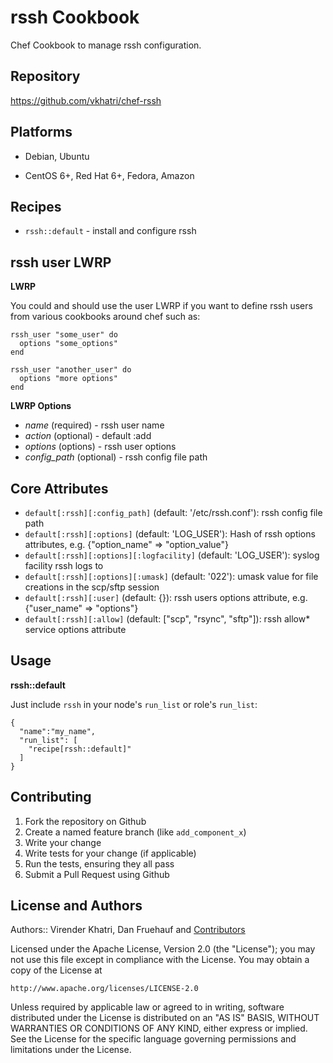 rssh Cookbook
=============

Chef Cookbook to manage rssh configuration.


## Repository

https://github.com/vkhatri/chef-rssh


## Platforms

* Debian, Ubuntu

* CentOS 6+, Red Hat 6+, Fedora, Amazon


## Recipes

- `rssh::default`      - install and configure rssh


## rssh user LWRP

**LWRP**

You could and should use the user LWRP if you want to define rssh users from
various cookbooks around chef such as:


    rssh_user "some_user" do
      options "some_options"
    end

    rssh_user "another_user" do
      options "more options"
    end


**LWRP Options**

- *name* (required) - rssh user name
- *action* (optional) - default :add
- *options* (options) - rssh user options
- *config_path* (optional) - rssh config file path


## Core Attributes

* `default[:rssh][:config_path]` (default: '/etc/rssh.conf'): rssh config file path
* `default[:rssh][:options]` (default: 'LOG_USER'): Hash of rssh options attributes, e.g. {"option_name" => "option_value"}
* `default[:rssh][:options][:logfacility]` (default: 'LOG_USER'): syslog facility rssh logs to
* `default[:rssh][:options][:umask]` (default: '022'): umask value for file creations in the scp/sftp session
* `default[:rssh][:user]` (default: {}): rssh users options attribute, e.g. {"user_name" => "options"}
* `default[:rssh][:allow]` (default: ["scp", "rsync", "sftp"]): rssh allow* service options attribute


## Usage

**rssh::default**

Just include `rssh` in your node's `run_list` or role's `run_list`:


    {
      "name":"my_name",
      "run_list": [
        "recipe[rssh::default]"
      ]
    }


## Contributing

1. Fork the repository on Github
2. Create a named feature branch (like `add_component_x`)
3. Write your change
4. Write tests for your change (if applicable)
5. Run the tests, ensuring they all pass
6. Submit a Pull Request using Github

## License and Authors

Authors:: Virender Khatri, Dan Fruehauf and [Contributors]

Licensed under the Apache License, Version 2.0 (the "License");
you may not use this file except in compliance with the License.
You may obtain a copy of the License at

    http://www.apache.org/licenses/LICENSE-2.0

Unless required by applicable law or agreed to in writing, software
distributed under the License is distributed on an "AS IS" BASIS,
WITHOUT WARRANTIES OR CONDITIONS OF ANY KIND, either express or implied.
See the License for the specific language governing permissions and
limitations under the License.

[Contributors]: https://github.com/vkhatri/chef-solrcloud/graphs/contributors
